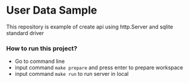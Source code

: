 # User Data Sample #

This repository is example of create api using http.Server and sqlite standard driver

### How to run this project? ###

* Go to command line
* input command `make prepare` and press enter to prepare workspace
* input command `make run` to run server in local